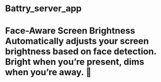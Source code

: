 # Battry_server_app
# Face-Aware Screen Brightness  Automatically adjusts your screen brightness based on face detection.   Bright when you’re present, dims when you’re away. 🚀
